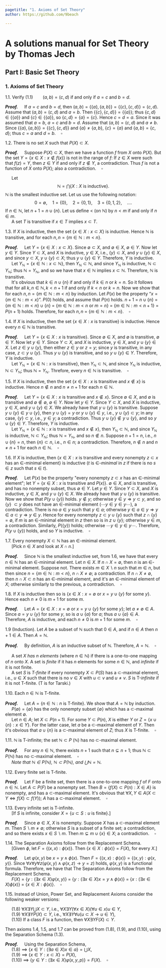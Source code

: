 ```yaml
---
pagetitle: "1. Axioms of Set Theory"
author: https://github.com/9beach

---
```

# A solutions manual for Set Theory by Thomas Jech
## Part I: Basic Set Theory
### 1. Axioms of Set Theory

1.1. Verify (1.1)$\qquad(a, b) = (c, d)$ if and only if $a = c$ and
$b = d$.

**_Proof._**&nbsp;$\quad$If $a=c$ and $b=d$, then $(a,b)=\{\{a\},\{a,b\}
\}=\{\{c\},\{c,d\}\}=(c,d)$. Assume that $(a,b)=(c,d)$ and $a=b$. Then
$\{\{c\},\{c,d\}\}=\{\{a\}\}$; thus $\{c,d\}\in\{\{a\}\}$ and
$\{c\}\in\{\{a\}\}$, so $\{c,d\}=\{a\}=\{c\}$. Hence $c=d=a$. Since it was
assumed that $a=b$, $a=c$ and $b=d$. Assume that $(a,b)=(c,d)$ and $a \neq b$.
Since $\{\{a\},\{a,b\}\}=\{\{c\},\{c,d\}\}$ and $\{a\} \neq \{a,b\}$,
$\{c\} = \{a\}$ and $\{a,b\} = \{c,d\}$; thus $c=a$ and $d=b$.$\quad\square$

1.2. There is no set $X$ such that $P(X) \subset X$.

**_Proof._**&nbsp;$\quad$Suppose $P(X) \subset X$, then we have a
function $f$ from $X$ onto $P(X)$. But the set $Y = \{x\in X : x\notin
f(x) \}$ is not in the range of $f$: If $z\in X$ were such
that $f(z)=Y$, then $z\in Y$ if and only if $z \notin Y$, a contradiction.
Thus $f$ is not a function of $X$ onto $P(X)$; also a contradiction.$\quad\square$

&nbsp;$\quad$Let
$$
\mathbb{N} = \bigcap\{X : X \text{ is inductive}\}.
$$
$\mathbb{N}$ is the smallest inductive set. Let us use the following notation:
$$
0 = \emptyset,\quad 1 = \{0\},\quad 2 = \{0, 1\},\quad 3 = \{0, 1, 2\},\quad
....
$$
If $n \in \mathbb{N}$, let $n + 1 = n \cup \{n\}$. Let us define $<$ (on
$\mathbb{N}$) by $n < m$ if and only if $n \in m$.\
&nbsp;$\quad$A set $T$ is transitive if $x\in T$ implies $x\subset T$.

1.3. If $X$ is inductive, then the set $\{x \in X : x \subset X\}$ is
inductive. Hence $\mathbb{N}$ is transitive, and for each $n, n=\{m\in
\mathbb{N} :m<n\}$.

**_Proof._**&nbsp;$\quad$Let $Y = \{x \in X : x \subset X\}$. Since
$\emptyset \subset X$, and $\emptyset \in X$, $\emptyset \in Y$. Now let
$y \in Y$. Since $Y \subset X$, and $X$ is inductive, $y \in X$, i.e.,
$\{y\} \subset X$, and $y \cup \{y\} \in X$, and since $y \subset X$, $y
\cup \{y\} \subset X$; thus $y \cup \{y\} \in Y$. Therefore, $Y$ is
inductive.\
&nbsp;$\quad$Let $Y_\mathbb{N} = \{x \in \mathbb{N} : x \subset
\mathbb{N}\}$, then $Y_\mathbb{N} \subset \mathbb{N}$, and since
$Y_\mathbb{N}$ is inductive, $\mathbb{N} \subset Y_\mathbb{N}$; thus
$\mathbb{N} = Y_\mathbb{N}$, and so we have that $x\in \mathbb{N}$ implies
$x\subset \mathbb{N}$. Therefore, $\mathbb{N}$ is transitive.\
&nbsp;$\quad$It's obvious that $k \in n \cup \{n\}$ if and only if $k
\in n$ or $k = n$. So it follows that for all $k, n \in \mathbb{N}, k< n + 1$
if and only if $k< n$ or $k = n$. Now we show that for each $n, n=\{m\in
\mathbb{N} :m<n\}$ by induction. Let $P(x)$ be the property “$x = \{m
\in \mathbb{N} : m < x\}$”. $P(0)$ holds, and assume that $P(n)$ holds.
$n + 1$ $=$ $n \cup \{n\}$ $=$ $\{m \in \mathbb{N} : m < n\} \cup \{n\}$ $=$
$\{m\in \mathbb{N} : m < n \text{ or } m = n\}$ $=$ $\{m \in \mathbb{N} :
m < n + 1\}$ $=$ $P(n+1)$ holds. Therefore, for each $n, n$ $=$
$\{m\in \mathbb{N} :m<n\}$.$\quad\square$

1.4. If $X$ is inductive, then the set $\{x \in X : x \text{ is
transitive}\}$ is inductive. Hence every $n \in \mathbb{N}$ is transitive.

**_Proof._**&nbsp;$\quad$Let $Y = \{x \in X : x \text{ is transitive}\}$.
Since $\emptyset \in X$, and $\emptyset$ is transitive, $\emptyset \in Y$.
Now let $y \in Y$. Since $Y \subset X$, and $X$ is inductive, $y \in X$,
and $y \cup \{y\} \in X$. Let $z \in y \cup \{y\}$, then either $z \in y$ or
$z = y$; since $y$ is transitive, in any case, $z \subset y \cup \{y\}$. Thus
$y \cup \{y\}$ is transitive, and so $y \cup \{y\} \in Y$. Therefore,
$Y$ is inductive.\
&nbsp;$\quad$Let $Y_\mathbb{N} = \{x \in \mathbb{N} : x \text{ is
transitive}\}$, then $Y_\mathbb{N} \subset \mathbb{N}$, and since
$Y_\mathbb{N}$ is inductive, $\mathbb{N} \subset Y_\mathbb{N}$; thus
$\mathbb{N} = Y_\mathbb{N}$. Threfore, every $n \in \mathbb{N}$ is
transitive.$\quad\square$

1.5. If $X$ is inductive, then the set $\{x \in X : x$ is transitive
and $x \notin x\}$ is inductive. Hence $n \notin n$ and $n \ne n + 1$ for
each $n \in \mathbb{N}$.

**_Proof._**&nbsp;$\quad$Let $Y = \{x \in X : x$ is transitive and $x
\notin x\}$. Since $\emptyset \in X$, and $\emptyset$ is transitive and
$\emptyset \notin \emptyset$, $\emptyset \in Y$. Now let $y \in Y$. Since
$Y \subset X$, and $X$ is inductive, $y \in X$, and $y \cup \{y\} \in X$. We
already have that $y \cup \{y\}$ is transitive. Suppose $y \cup \{y\} \in y
\cup \{y\}$, then $y \cup \{y\} = y$ or $y \cup \{y\} \in y$, i.e., $y \cup
\{y\} \subset y$; in any case, $\{y\} \subset y$, i.e., $y \in y$; a
contradiction. Thus $y \cup \{y\} \notin y \cup \{y\}$, and so $y \cup \{y\}
\in Y$. Therefore, $Y$ is inductive.\
&nbsp;$\quad$Let $Y_\mathbb{N} = \{x \in \mathbb{N} : x \text{ is
transitive and } x \notin x\}$, then $Y_\mathbb{N} \subset \mathbb{N}$, and
since $Y_\mathbb{N}$ is inductive, $\mathbb{N} \subset Y_\mathbb{N}$; thus
$\mathbb{N} = Y_\mathbb{N}$, and so $n \notin n$. Suppose $n+1=n$, i.e.,
$n\cup\{n\} = n$, then $\{n\}\subset n$, i.e., $n\in n$; a contradiction.
Therefore, $n \notin n$ and $n \ne n + 1$ for each $n \in \mathbb
{N}$.$\quad\square$

1.6. If $X$ is inductive, then $\{x \in X:x$ is transitive and every
nonempty $z \subset x$ has an $\in$-minimal $\text{element}\}$ is
inductive ($t$ is $\in$-_minimal_ in $z$ if there is no $s \in z$ such
that $s \in t$).

**_Proof._**&nbsp;$\quad$Let $P(x)$ be the property "every nonempty $z
\subset x$ has an $\in$-minimal element"; let $Y = \{x \in X : x$ is
transitive and $P(x)\}$. $\emptyset \in X$, and is
transitive, and has no nonempty subset, thus
$\emptyset \in Y$. Let $y \in Y$. Since $Y \subset X$, and $X$ is
inductive, $y \in X$, and $y \cup \{y\} \in X$. We already have that $y
\cup \{y\}$ is transitive. Now we show that
$P(y \cup \{y\})$ holds. $y \notin y$; otherwise $y \in y \Rightarrow y
\subset y$, and so
$\{y\}$ $\subset y$ does not have an $\in$-minimal element ($\cdots y \in y
\in y\cdots$), a contradiction. There is no $a \in y$ such that
$y \in a$; otherwise $y \in a \in y\Rightarrow y \in a \subset
y\Rightarrow y \in y$.
Hence for every nonempty $z \subset y\cup\{y\}$
such that $z\cap \{y\}=\emptyset$, if $m$ is an $\in$-minimal element
in $z$ then so is in $z\cup\{y\}$; otherwise $y\in m$, a contradiction.
Similarly, $P(\{y\})$ holds; otherwise $\cdots y \in y \in y\cdots$.
Therefore, $P(y\cup\{y\})$ holds, and so $Y$ is inductive.$\quad\square$

1.7. Every nonempty $X \subset \mathbb{N}$ has an $\in$-minimal
element.\
&nbsp;$\quad$[Pick $n \in X$ and look at $X \cap n$.]

**_Proof._**&nbsp;$\quad$Since $\mathbb{N}$ is the smallest inductive
set, from 1.6, we have that every $n \in \mathbb{N}$ has an
$\in$-minimal element. Let $n \in X$. If $n \cap X = \emptyset$, then
$n$ is an $\in$-minimal element. Suppose not. There exists $m \in X
\smallsetminus n$ such that $m \in n$, but then since $n=\{m\in \mathbb{N}:
m<n\}$, $n \cap X \neq \emptyset$; a contradiction. If $n \cap X \neq
\emptyset$, then $n \cap X \subset n$ has an $\in$-minimal element,
and it's an $\in$-minimal element of $X$; otherwise similarly to the
previous, a contradiction.$\quad\square$

1.8. If $X$ is inductive then so is $\{x\in X:x=\emptyset$ or $x=y\cup
\{y\}$ for some $y\}$. Hence each $n \ne 0$ is $m + 1$ for some $m$.

**_Proof._**&nbsp;$\quad$Let $A = \{x\in X:x=\emptyset \text{ or }x=
y\cup \{y\}$ for some $y \}$; let $a \neq \emptyset \in A$. Since $a = y\cup
\{y\}$ for some $y$, so is $a \cup \{a\}$ for $a$; thus
$a \cup \{a\} \in A$. Therefore, $A$ is inductive, and each $n \ne 0$ is
$m + 1$ for some $m$.$\quad\square$

1.9 (Induction). Let $A$ be a subset of $\mathbb{N}$ such that $0
\in A$, and if $n \in A$ then $n+1\in A$. Then $A=\mathbb{N}$.

**_Proof._**&nbsp;$\quad$By definition, $A$ is an inductive subset of
$\mathbb{N}$. Therefore, $A = \mathbb{N}$.$\quad\square$

&nbsp;$\quad$A set $X$ _has $n$ elements_ (where $n \in \mathbb{N}$) if there
is a one-to-one mapping of $n$ onto $X$. A set is _finite_ if it has $n$
elements for some $n \in \mathbb{N}$, and _infinite_ if it is not finite.\
&nbsp;$\quad$A set $S$ is _T-finite_ if every nonempty $X \subset P (S)$ has a
$\subset$-maximal element, i.e., $u \in X$ such that there is no $v \in X$
with $u \subset v$ and $u \ne v$. $S$ is T-_infinite_ if it is not T-finite.
(T is for Tarski.)

1.10. Each $n \in \mathbb{N}$ is T-finite.

**_Proof._**&nbsp;$\quad$Let $A = \{n \in \mathbb{N} : n \text{ is
T-finite}\}$. We show that $A = \mathbb{N}$ by induction.\
&nbsp;$\quad$$P(\emptyset) = \{\emptyset\}$ has the only nonempty
subset $\{\emptyset\}$ which has a $\subset$-maximal element $\emptyset$.\
&nbsp;$\quad$Let $n \in A$; let $X \subset P(n + 1)$. For some $Y \subset
P(n)$, $X$ is either $Y$ or $Z=\{x \cup \{n\} : x \in Y$\}. For the latter
case, let $a$ be a $\subset$-maximal element of $Y$. Then it's obvious that
$a \cup \{n\}$ is a $\subset$-maximal element of $Z$; thus $X$ is
T-finite.$\quad\square$

1.11. $\mathbb{N}$ is T-infinite; the set $\mathbb{N} \subset P$
($\mathbb{N}$) has no $\subset$-maximal element.

**_Proof._**&nbsp;$\quad$For any $n \in \mathbb{N}$, there exists $n + 1$
such that $n \subsetneq n + 1$; thus $\mathbb{N} \subset P(\mathbb{N})$ has
no $\subset$-maximal element.$\quad\square$\
&nbsp;$\quad$_Note that $\mathbb{N} \in P(\mathbb{N})$, $\mathbb{N}
\subset P(\mathbb{N})$, and $\bigcup\mathbb{N} = \mathbb{N}$._

1.12. Every finite set is T-finite.

**_Proof._**&nbsp;$\quad$Let $F$ be a finite set, then
there is a one-to-one mapping $f$ of $F$ onto $n \in \mathbb{N}$.
Let ${A} \subset P(F)$ be a nonempty set. Then ${B} =
\{ f(X) \subset P(n) : X \in {A} \}$ is nonempty, and has
a $\subset$-maximal element. It's obvious that $\forall X,Y \in
{A}(X \subset Y \iff f(X) \subset f(Y))$; ${A}$ has a $\subset$-maximal
element.$\quad\square$

1.13. Every infinite set is T-infinite.\
&nbsp;$\quad$[If $S$ is infinite, consider $X = \{u \subset S : u\text{
is finite}\}$.]

**_Proof._**&nbsp;$\quad$Since $\emptyset \in X$, $X$ is nonempty. Suppose
$X$ has a $\subset$-maximal element $m$. Then $S \smallsetminus m \neq
\emptyset$; otherwise $S$ is a subset of a finite set; a contradiction,
and so there exists $x \in S \smallsetminus m$. Then $m \subsetneq m \cup
\{x\} \in X$; a contradiction.$\quad\square$

1.14. The Separation Axioms follow from the Replacement Schema.\
&nbsp;$\quad$[Given $\phi$, let $F = \{(x,x) : \phi (x)\}$. Then $\{x
\in X : \phi (x)\} = F(X)$, for every $X$.]

**_Proof._**&nbsp;$\quad$Let $\varphi(x, y)$ be $x = y \wedge
\phi(x)$. Then $F = \{(x,x) : \phi(x)\} = \{(x,y) : \varphi(x,y)\}$.
Since $\forall x \forall y \forall z(\varphi(x,y)\wedge
\varphi(x,z)\to y = z)$ holds, $\varphi(x,y)$ is a functional
formula. Therefore, we have that The Separation Axioms follow from the
Replacement Schema.\
&nbsp;$\quad$$F(X)$ $=$ $\{y : (\exists x \in X)\varphi(x, y)\}$ $=$
$\{y:(\exists x \in X)x = y \wedge \phi(x)\}$ $=$
$\{x:(\exists x \in X)\phi(x)\}$ $=$
$\{x \in X : \phi (x)\}$.$\quad\square$

1.15. Instead of Union, Power Set, and Replacement Axioms consider the
following weaker versions:

&nbsp;$\quad$(1.8) $\forall X\exists Y\bigcup X \subset Y$, i.e.,
$\forall X\exists Y(\forall x\in X)(\forall u\in x)u\in Y$,\
&nbsp;$\quad$(1.9) $\forall X\exists Y P(X)\subset Y$, i.e.,
$\forall X\exists Y \forall u(u\subset X\to u\in Y)$,\
&nbsp;$\quad$(1.10) If a class $F$ is a function, then $\forall X\exists
Y F(X)\subset Y$.

Then axioms 1.4, 1.5, and 1.7 can be proved from (1.8), (1.9), and (1.10),
using the Separation Schema (1.3).

**_Proof._**&nbsp;$\quad$Using the Separation Schema,\
&nbsp;$\quad$(1.8) $\implies$ $\{ x \in Y : (\exists a \in X)x \in a\} =
\bigcup X$,\
&nbsp;$\quad$(1.9) $\implies$ $\{ x \in Y : x \subset X\} = P(X)$,\
&nbsp;$\quad$(1.10) $\implies$ $\{ y \in Y : (\exists x\in X)\varphi(x,y,p)
\} = F(X)$.$\quad\square$
